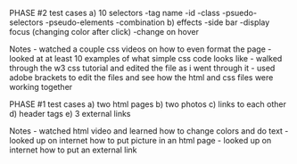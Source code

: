 PHASE #2
   test cases
    a) 10 selectors
      -tag name
      -id
      -class
      -psuedo-selectors
      -pseudo-elements
      -combination
    b) effects
      -side bar
      -display focus (changing color after click)
      -change on hover
   
   Notes
     - watched a couple css videos on how to even format the page
     - looked at at least 10 examples of what simple css code looks like
     - walked through the w3 css tutorial and edited the file as i went through it
     - used adobe brackets to edit the files and see how the html and css files were 
      working together
     

PHASE #1
   test cases
    a) two html pages
    b) two photos
    c) links to each other
    d) header tags
    e) 3 external links
   
   Notes
     - watched html video and learned how to change colors and do text
     - looked up on internet how to put picture in an html page
     - looked up on internet how to put an external link
